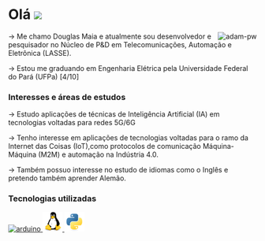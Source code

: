 # Olá <img src="https://media.giphy.com/media/hvRJCLFzcasrR4ia7z/giphy.gif" width="30"></h1>

<p><img align="right" src="https://github.com/Adam-pw/Adam-pw/blob/main/animation_500_kxa883sd.gif" alt="adam-pw" /></p>

$\rightarrow$ Me chamo Douglas Maia e atualmente sou desenvolvedor e pesquisador no Núcleo de P&D em Telecomunicações, Automação e Eletrônica (LASSE).

$\rightarrow$ Estou me graduando em Engenharia Elétrica pela Universidade Federal do Pará (UFPa) [4/10]  

### Interesses e áreas de estudos

$\rightarrow$ Estudo aplicações de técnicas de Inteligência Artificial (IA) em tecnologias voltadas para redes 5G/6G

$\rightarrow$ Tenho interesse em aplicações de tecnologias voltadas para o ramo da Internet das Coisas (IoT),como protocolos de comunicação Máquina-Máquina (M2M) e automação na Indústria 4.0.

$\rightarrow$ Também possuo interesse no estudo de idiomas como o Inglês e pretendo também aprender Alemão.

### Tecnologias utilizadas

<a href="https://www.arduino.cc/" target="_blank" rel="noreferrer"> <img src="https://cdn.worldvectorlogo.com/logos/arduino-1.svg" alt="arduino" width="40" height="40"/>  <a href="https://www.linux.org/" target="_blank" rel="noreferrer"> <img src="https://raw.githubusercontent.com/devicons/devicon/master/icons/linux/linux-original.svg" alt="linux" width="40" height="40"/> <img src="https://raw.githubusercontent.com/devicons/devicon/master/icons/python/python-original.svg" alt="python" width="40" height="40"/>
